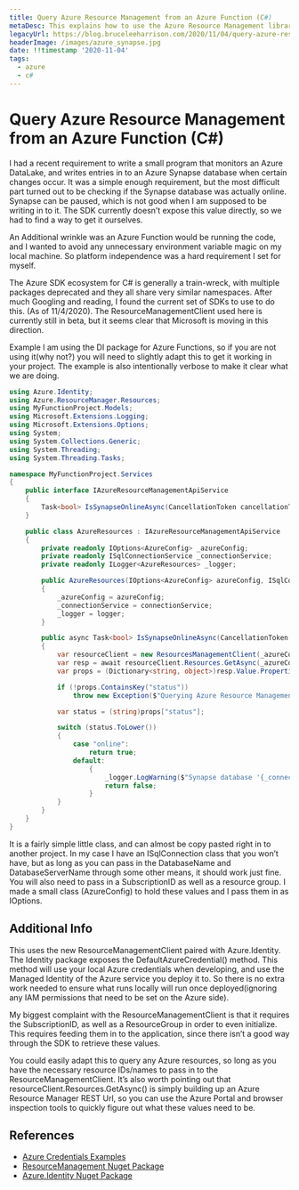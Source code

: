```yaml
---
title: Query Azure Resource Management from an Azure Function (C#)
metaDesc: This explains how to use the Azure Resource Management library for C# to query resources
legacyUrl: https://blog.bruceleeharrison.com/2020/11/04/query-azure-resource-management-from-an-azure-function-c/
headerImage: /images/azure_synapse.jpg
date: !!timestamp '2020-11-04'
tags:
  - azure
  - c#
---
```


# Query Azure Resource Management from an Azure Function (C#)

I had a recent requirement to write a small program that monitors an Azure DataLake, and writes entries in to an Azure Synapse database when certain changes occur. It was a simple enough requirement, but the most difficult part turned out to be checking if the Synapse database was actually online. Synapse can be paused, which is not good when I am supposed to be writing in to it. The SDK currently doesn’t expose this value directly, so we had to find a way to get it ourselves.

An Additional wrinkle was an Azure Function would be running the code, and I wanted to avoid any unnecessary environment variable magic on my local machine. So platform independence was a hard requirement I set for myself.

The Azure SDK ecosystem for C# is generally a train-wreck, with multiple packages deprecated and they all share very similar namespaces. After much Googling and reading, I found the current set of SDKs to use to do this. (As of 11/4/2020). The ResourceManagementClient used here is currently still in beta, but it seems clear that Microsoft is moving in this direction.

Example
I am using the DI package for Azure Functions, so if you are not using it(why not?) you will need to slightly adapt this to get it working in your project. The example is also intentionally verbose to make it clear what we are doing.

```csharp
using Azure.Identity;
using Azure.ResourceManager.Resources;
using MyFunctionProject.Models;
using Microsoft.Extensions.Logging;
using Microsoft.Extensions.Options;
using System;
using System.Collections.Generic;
using System.Threading;
using System.Threading.Tasks;

namespace MyFunctionProject.Services
{
    public interface IAzureResourceManagementApiService
    {
        Task<bool> IsSynapseOnlineAsync(CancellationToken cancellationToken);
    }

    public class AzureResources : IAzureResourceManagementApiService
    {
        private readonly IOptions<AzureConfig> _azureConfig;
        private readonly ISqlConnectionService _connectionService;
        private readonly ILogger<AzureResources> _logger;

        public AzureResources(IOptions<AzureConfig> azureConfig, ISqlConnectionService connectionService, ILogger<AzureResources> logger)
        {
            _azureConfig = azureConfig;
            _connectionService = connectionService;
            _logger = logger;
        }

        public async Task<bool> IsSynapseOnlineAsync(CancellationToken cancellationToken)
        {
            var resourceClient = new ResourcesManagementClient(_azureConfig.Value.SubscriptionId, new DefaultAzureCredential());
            var resp = await resourceClient.Resources.GetAsync(_azureConfig.Value.ResourceGroup, $"Microsoft.Sql/servers", _connectionService.DatabaseServerName, "databases", _connectionService.DatabaseName, "2020-08-01-preview", cancellationToken);
            var props = (Dictionary<string, object>)resp.Value.Properties;

            if (!props.ContainsKey("status"))
                throw new Exception($"Querying Azure Resource Management for '{_connectionService.DatabaseServerName}/{_connectionService.DatabaseName}' did not return the expected response. 'status' key not found in resource properties.");

            var status = (string)props["status"];

            switch (status.ToLower())
            {
                case "online":
                    return true;
                default:
                    {
                        _logger.LogWarning($"Synapse database '{_connectionService.DatabaseServerName}/{_connectionService.DatabaseName}' is not online, it is '{status}'");
                        return false;
                    }
            }
        }
    }
}
```

It is a fairly simple little class, and can almost be copy pasted right in to another project. In my case I have an ISqlConnection class that you won’t have, but as long as you can pass in the DatabaseName and DatabaseServerName through some other means, it should work just fine. You will also need to pass in a SubscriptionID as well as a resource group. I made a small class (AzureConfig) to hold these values and I pass them in as IOptions.

## Additional Info

This uses the new ResourceManagementClient paired with Azure.Identity. The Identity package exposes the DefaultAzureCredential() method. This method will use your local Azure credentials when developing, and use the Managed Identity of the Azure service you deploy it to. So there is no extra work needed to ensure what runs locally will run once deployed(ignoring any IAM permissions that need to be set on the Azure side).

My biggest complaint with the ResourceManagementClient is that it requires the SubscriptionID, as well as a ResourceGroup in order to even initialize. This requires feeding them in to the application, since there isn’t a good way through the SDK to retrieve these values.

You could easily adapt this to query any Azure resources, so long as you have the necessary resource IDs/names to pass in to the ResourceManagementClient. It’s also worth pointing out that resourceClient.Resources.GetAsync() is simply building up an Azure Resource Manager REST Url, so you can use the Azure Portal and browser inspection tools to quickly figure out what these values need to be.

## References

- [Azure Credentials Examples](https://docs.microsoft.com/en-us/dotnet/api/overview/azure/identity-readme#examples)
- [ResourceManagement Nuget Package](https://www.nuget.org/packages/Microsoft.Azure.Management.ResourceManager)
- [Azure.Identity Nuget Package](https://www.nuget.org/packages/Azure.Identity)

